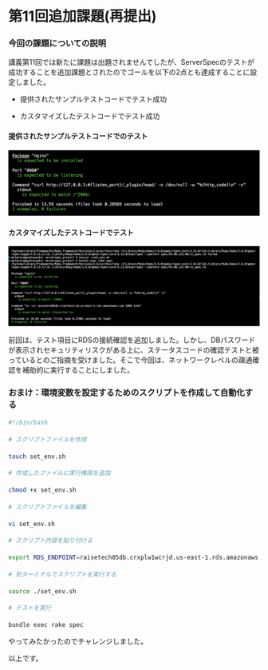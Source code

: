 # 第11回追加課題(再提出)

### 今回の課題についての説明

講義第11回では新たに課題は出題されませんでしたが、ServerSpecのテストが成功することを追加課題とされたのでゴールを以下の2点とも達成することに設定しました。

- 提供されたサンプルテストコードでテスト成功

- カスタマイズしたテストコードでテスト成功


#### 提供されたサンプルテストコードでのテスト

![サンプルテスト](images/lecture11-1.png)


#### カスタマイズしたテストコードでテスト

![カスタマイズテスト](images/lecture11-3.png)

前回は、テスト項目にRDSの接続確認を追加しました。しかし、DBパスワードが表示されセキュリティリスクがある上に、ステータスコードの確認テストと被っているとのご指摘を受けました。そこで今回は、ネットワークレベルの疎通確認を補助的に実行することにしました。


### おまけ：環境変数を設定するためのスクリプトを作成して自動化する

```bash
#!/bin/bash

# スクリプトファイルを作成

touch set_env.sh

# 作成したファイルに実行権限を追加

chmod +x set_env.sh

# スクリプトファイルを編集

vi set_env.sh

# スクリプト内容を貼り付ける

export RDS_ENDPOINT=raisetech05db.crxplw1wcrjd.us-east-1.rds.amazonaws.com

# 別ターミナルでスクリプトを実行する　

source ./set_env.sh

# テストを実行　

bundle exec rake spec
```
やってみたかったのでチャレンジしました。

以上です。
